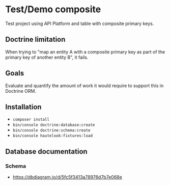 # Test/Demo composite

Test project using API Platform and table with composite primary keys.

## Doctrine limitation

When trying to "map an entity A with a composite primary key as part of the primary key of another entity B", it fails.

## Goals

Evaluate and quantify the amount of work it would require to support this in Doctrine ORM.

## Installation

* `composer install`
* `bin/console doctrine:database:create`
* `bin/console doctrine:schema:create`
* `bin/console hautelook:fixtures:load`

## Database documentation

### Schema

* https://dbdiagram.io/d/5fc5f3413a78976d7b7e068e
